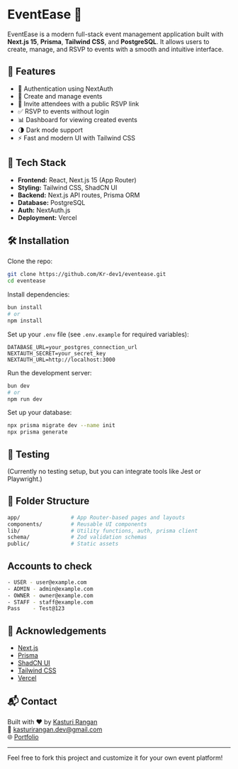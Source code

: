 # EventEase 🎉

EventEase is a modern full-stack event management application built with **Next.js 15**, **Prisma**, **Tailwind CSS**, and **PostgreSQL**. It allows users to create, manage, and RSVP to events with a smooth and intuitive interface.

## 🚀 Features

- 🔐 Authentication using NextAuth
- 📅 Create and manage events
- 📨 Invite attendees with a public RSVP link
- ✅ RSVP to events without login
- 📊 Dashboard for viewing created events
- 🌗 Dark mode support
- ⚡ Fast and modern UI with Tailwind CSS

## 🧱 Tech Stack

- **Frontend:** React, Next.js 15 (App Router)
- **Styling:** Tailwind CSS, ShadCN UI
- **Backend:** Next.js API routes, Prisma ORM
- **Database:** PostgreSQL
- **Auth:** NextAuth.js
- **Deployment:** Vercel

## 🛠️ Installation

Clone the repo:

```bash
git clone https://github.com/Kr-dev1/eventease.git
cd eventease
```

Install dependencies:

```bash
bun install
# or
npm install
```

Set up your `.env` file (see `.env.example` for required variables):

```env
DATABASE_URL=your_postgres_connection_url
NEXTAUTH_SECRET=your_secret_key
NEXTAUTH_URL=http://localhost:3000
```

Run the development server:

```bash
bun dev
# or
npm run dev
```

Set up your database:

```bash
npx prisma migrate dev --name init
npx prisma generate
```

## 🧪 Testing

(Currently no testing setup, but you can integrate tools like Jest or Playwright.)

## 📂 Folder Structure

```bash
app/                # App Router-based pages and layouts
components/         # Reusable UI components
lib/                # Utility functions, auth, prisma client
schema/             # Zod validation schemas
public/             # Static assets
```

## Accounts to check

```bash
- USER - user@example.com
- ADMIN - admin@example.com
- OWNER - owner@example.com
- STAFF - staff@example.com
Pass    - Test@123
```

## 🙌 Acknowledgements

- [Next.js](https://nextjs.org/)
- [Prisma](https://www.prisma.io/)
- [ShadCN UI](https://ui.shadcn.dev/)
- [Tailwind CSS](https://tailwindcss.com/)
- [Vercel](https://vercel.com/)

## 📬 Contact

Built with ❤️ by [Kasturi Rangan](https://www.linkedin.com/in/-kasturirangan/)  
📧 kasturirangan.dev@gmail.com  
🌐 [Portfolio](https://kasturirangan.netlify.app)

---

Feel free to fork this project and customize it for your own event platform!
